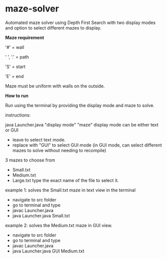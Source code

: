 # maze-solver
Automated maze solver using Depth First Search with two display modes and option to select different mazes to display.


**Maze requirement**

'#' = wall

' ', '.' = path

'S' = start

'E' = end

Maze must be uniform with walls on the outside.


**How to run**

Run using the terminal by providing the display mode and maze to solve.


instructions:

java Launcher.java "display mode" "maze"
display mode can be either text or GUI
- leave to select text mode.
- replace with "GUI" to select GUI mode (in GUI mode, can select different mazes to solve without needing to recompile)
  
3 mazes to choose from
- Small.txt
- Medium.txt
- Large.txt
type the exact name of the file to select it.

example 1:
solves the Small.txt maze in text view in the terminal
- navigate to src folder
- go to terminal and type
- javac Launcher.java
- java Launcher.java Small.txt


example 2:
solves the Medium.txt maze in GUI view. 
- navigate to src folder
- go to terminal and type
- javac Launcher.java
- java Launcher.java GUI Medium.txt
    
